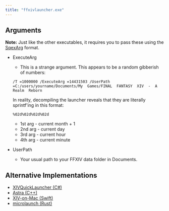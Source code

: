 ```yaml
---
title: "ffxivlauncher.exe"
---
```


## Arguments

**Note:** Just like the other executables, it requires you to pass these using the [SqexArg](concept/sqexarg) format.

- ExecuteArg
    - This is a strange argument. This appears to be a random gibberish of numbers:

    `/T =1000000 /ExecuteArg =14431503 /UserPath =C:/users/yourname/Documents/My  Games/FINAL  FANTASY  XIV  -  A  Realm  Reborn`

    In reality, decompiling the launcher reveals that they are literally sprintf'ing in this format:

    `%02d%02d%02d%02d`

    - 1st arg - current month + 1
    - 2nd arg - current day
    - 3rd arg - current hour
    - 4th arg - current minute

- UserPath
    - Your usual path to your FFXIV data folder in Documents.


## Alternative Implementations

* [XIVQuickLauncher (C#)](https://github.com/goatcorp/FFXIVQuickLauncher)
* [Astra (C++)](https://sr.ht/~redstrate/astra/)
* [XIV-on-Mac (Swift)](https://github.com/marzent/XIV-on-Mac)
* [microlaunch (Rust)](https://github.com/eorzeatools/microlaunch)
